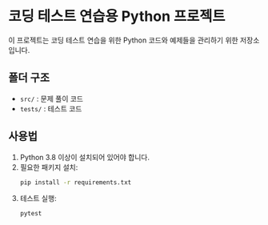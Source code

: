 # 코딩 테스트 연습용 Python 프로젝트

이 프로젝트는 코딩 테스트 연습을 위한 Python 코드와 예제들을 관리하기 위한 저장소입니다.

## 폴더 구조
- `src/` : 문제 풀이 코드
- `tests/` : 테스트 코드

## 사용법
1. Python 3.8 이상이 설치되어 있어야 합니다.
2. 필요한 패키지 설치:
   ```bash
   pip install -r requirements.txt
   ```
3. 테스트 실행:
   ```bash
   pytest
   ``` 